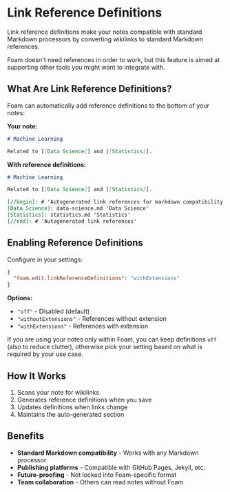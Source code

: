 # Link Reference Definitions

Link reference definitions make your notes compatible with standard Markdown processors by converting wikilinks to standard Markdown references.

Foam doesn't need references in order to work, but this feature is aimed at supporting other tools you might want to integrate with.

## What Are Link Reference Definitions?

Foam can automatically add reference definitions to the bottom of your notes:

**Your note:**

```markdown
# Machine Learning

Related to [[Data Science]] and [[Statistics]].
```

**With reference definitions:**

```markdown
# Machine Learning

Related to [[Data Science]] and [[Statistics]].

[//begin]: # 'Autogenerated link references for markdown compatibility'
[Data Science]: data-science.md 'Data Science'
[Statistics]: statistics.md 'Statistics'
[//end]: # 'Autogenerated link references'
```

## Enabling Reference Definitions

Configure in your settings:

```json
{
  "foam.edit.linkReferenceDefinitions": "withExtensions"
}
```

**Options:**

- `"off"` - Disabled (default)
- `"withoutExtensions"` - References without extension
- `"withExtensions"` - References with extension

If you are using your notes only within Foam, you can keep definitions `off` (also to reduce clutter), otherwise pick your setting based on what is required by your use case.

## How It Works

1. Scans your note for wikilinks
2. Generates reference definitions when you save
3. Updates definitions when links change
4. Maintains the auto-generated section

## Benefits

- **Standard Markdown compatibility** - Works with any Markdown processor
- **Publishing platforms** - Compatible with GitHub Pages, Jekyll, etc.
- **Future-proofing** - Not locked into Foam-specific format
- **Team collaboration** - Others can read notes without Foam



